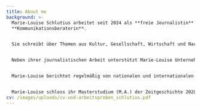 ```yaml
---
title: About me
background: >-
  Marie-Louise Schlutius arbeitet seit 2024 als **freie Journalistin** und
  **Kommunikationsberaterin**. 


  Sie schreibt über Themen aus Kultur, Gesellschaft, Wirtschaft und Nachhaltigkeit für Medien wie DIE ZEIT, brand eins, SALON (**[Print-Journalismus](/work/#category-print-journalismus)**) sowie falstaff, next Media und gallerytalk (**[Online-Journalismus](/work/#category-online-journalismus)**). Sie absolvierte Praktika beim ZDF München, ZDF New York, Goethe-Institut Paris und den Nürnberger Nachrichten.


  Neben ihrer journalistischen Arbeit unterstützt Marie-Louise Unternehmen, Privatpersonen und Vereine dabei, ihre digitale Sichtbarkeit zu erhöhen. (**[Digitale Kommunikation](/work/#category-digitale-kommunikation)**)


  Marie-Louise berichtet regelmäßig von nationalen und internationalen Konferenzen, wie für die Hamburg Kreativgesellschaft und den Journalistinnenbund. Für die ZEIT Verlagsgruppe war sie bis 2024 vier Jahre lang als PR-Referentin tätig. Sie ist Teil des YouTube-Kollektivs „An das Leben“, arbeitet aktuell an einem Audioprojekt, liebt Multimedia und fühlt sich sowohl vor der Kamera als auch hinter dem Mikrofon wohl. (**[Multimedia](/work/#category-multimedia)**)


  Marie-Louise schloss ihr Masterstudium (M.A.) der Zeitgeschichte 2020 an der Universität Potsdam ab. In ihrer Abschlussarbeit analysierte sie die Gründung der Redaktion „ZEIT im Osten“, publiziert von der Wochenzeitung DIE ZEIT. Zuvor studierte Marie-Louise Politikwissenschaften und Geschichte an der Technischen Universität Dresden (B.A.). Während ihres Bachelorstudiums leitete sie Führungen und Planspiele im Sächsischen Landtag und entwickelte gemeinsam mit Kommiliton:innen den politischen Podcast „Sachstopia“.
cv: /images/uploads/cv-und-arbeitsproben_schlutius.pdf
---
```

